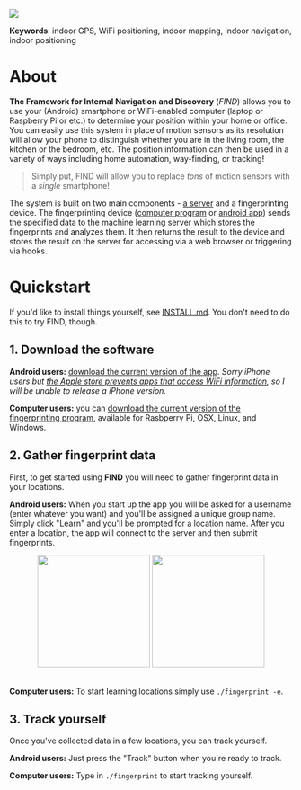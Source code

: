 [![](https://raw.githubusercontent.com/schollz/find/master/static/splash.gif)](https://www.internalpositioning.com/)



**Keywords**: indoor GPS, WiFi positioning, indoor mapping, indoor navigation, indoor positioning

# About

**The Framework for Internal Navigation and Discovery** (_FIND_) allows you to use your (Android) smartphone or WiFi-enabled computer (laptop or Raspberry Pi or etc.) to determine your position within your home or office. You can easily use this system in place of motion sensors as its resolution will allow your phone to distinguish whether you are in the living room, the kitchen or the bedroom, etc. The position information can then be used in a variety of ways including home automation, way-finding, or tracking!
<blockquote>Simply put, FIND will allow you to replace <em>tons</em> of motion sensors with a <em>single</em> smartphone!</blockquote>

The system is built on two main components - [a server](https://ml.internalpositioning.com/) and a fingerprinting device. The fingerprinting device ([computer program](https://github.com/schollz/find/releases/tag/v0.4client) or [android app](https://play.google.com/store/apps/details?id=com.hcp.find)) sends the specified data to the machine learning server which stores the fingerprints and analyzes them. It then returns the result to the device and stores the result on the server for accessing via a web browser or triggering via hooks.


# Quickstart

If you'd like to install things yourself, see [INSTALL.md](https://github.com/schollz/find/blob/master/INSTALL.md). You don't need to do this to try FIND, though.

## 1. Download the software

**Android users:** [download the current version of the app](https://play.google.com/store/apps/details?id=com.hcp.find). *Sorry iPhone users but  [the Apple store prevents apps that access WiFi information](https://github.com/schollz/find/blob/master/FAQ.md#can-i-use-an-iphone), so I will be unable to release a iPhone version.*

**Computer users:** you can [download the current version of the fingerprinting program](https://github.com/schollz/find/releases/tag/v0.4client), available for Rasbperry Pi, OSX, Linux, and Windows.


## 2. Gather fingerprint data

First, to get started using **FIND** you will need to gather fingerprint data in your locations.

**Android users:** When you start up the app you will be asked for a username (enter whatever you want) and you'll be assigned a unique group name. Simply click "Learn" and you'll be prompted for a location name. After you enter a location, the app will connect to the server and then submit fingerprints.

<center>
<img src="https://i.imgur.com/fbcYom5.png" width="200px" />
<img src="https://i.imgur.com/Ab9eXIk.png" width="200px" />
</center>
<br>


**Computer users:** To start learning locations simply use `./fingerprint -e`.



## 3. Track yourself

Once you've collected data in a few locations, you can track yourself.

**Android users:** Just press the "Track" button when you're ready to track.

**Computer users:** Type in `./fingerprint` to start tracking yourself.
